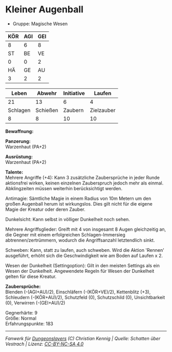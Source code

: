# Kleiner Augenball  
- Gruppe: Magische Wesen  

| KÖR | AGI | GEI |  
| --- | --- | --- |  
| 8   | 6   | 8   |
| ST  | BE  | VE  |  
| 0   | 0   | 2   |
| HÄ  | GE  | AU  |  
| 3   | 2   | 2   |


| Leben    | Abwehr   | Initiative | Laufen     |
| -------- | -------- | ---------- | ---------- |
| 21       | 13       | 6          | 4          |
| Schlagen | Schießen | Zaubern    | Zielzauber |
| 8        | 8        | 10         | 10         |

**Bewaffnung:**  


**Panzerung:**  
Warzenhaut (PA+2)

**Ausrüstung:**  
Warzenhaut (PA+2)

**Talente:**  
Mehrere Angriffe (+4): Kann 3 zusätzliche Zaubersprüche in jeder Runde aktionsfrei wirken, keinen einzelnen Zauberspruch jedoch mehr als einmal. Abklingzeiten müssen weiterhin berücksichtigt werden. 

Antimagie: Sämtliche Magie in einem Radius von 10m Metern um den großen Augenball herum ist wirkungslos. Dies gilt nicht für die eigene Magie der Kreatur oder deren Zauber. 

Dunkelsicht: Kann selbst in völliger Dunkelheit noch sehen. 

Mehrere Angriffsglieder: Greift mit 4 von insgesamt 8 Augen gleichzeitig an, die Gegner mit einem erfolgreichen Schlagen-Immersieg abtrennen/zertrümmern, wodurch die Angriffsanzahl letztendlich sinkt. 

Schweben: Kann, statt zu laufen, auch schweben. Wird die Aktion 'Rennen' ausgeführt, erhöht sich die Geschwindigkeit wie am Boden auf Laufen x 2. 

Wesen der Dunkelheit (Settingoption): Gilt in den meisten Settings als ein Wesen der Dunkelheit. Angewendete Regeln für Wesen der Dunkelheit gelten für diese Kreatur. 


**Zaubersprüche:**  
Blenden (-(AGI+AU)/2), Einschläfern (-(KÖR+VE)/2), Kettenblitz (+3), Schleudern (-(KÖR+AU)/2), Schutzfeld (0), Schutzschild (0), Unsichtbarkeit (0), Verwirren (-(GEI+AU)/2)

Gegnerhärte: 9  
Größe: Normal  
Erfahrungspunkte: 183  



___
*Fanwerk für [Dungeonslayers](https://www.dungeonslayers.net/) (C) Christian Kennig | Quelle: Schatten über Vestrach | Lizenz: [CC-BY-NC-SA 4.0](https://creativecommons.org/licenses/by-nc-sa/4.0/deed.de)*